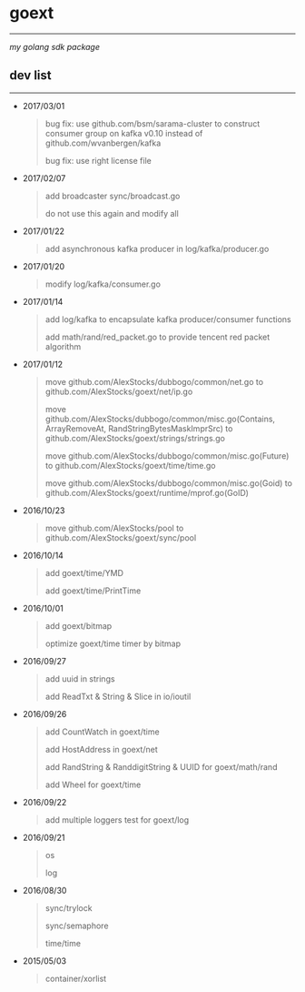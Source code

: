 # goext #
---
*my golang sdk package*

## dev list ##
---

- 2017/03/01
    > bug fix: use github.com/bsm/sarama-cluster to construct consumer group on kafka v0.10 instead of github.com/wvanbergen/kafka
	>
	> bug fix: use right license file

- 2017/02/07
    > add broadcaster sync/broadcast.go
	>
	> do not use this again and modify all

- 2017/01/22
    > add asynchronous kafka producer in log/kafka/producer.go

- 2017/01/20
    > modify log/kafka/consumer.go

- 2017/01/14
    > add log/kafka to encapsulate kafka producer/consumer functions
    >
    > add math/rand/red_packet.go to provide tencent red packet algorithm

- 2017/01/12
    > move github.com/AlexStocks/dubbogo/common/net.go to github.com/AlexStocks/goext/net/ip.go
    >
    > move github.com/AlexStocks/dubbogo/common/misc.go(Contains, ArrayRemoveAt, RandStringBytesMaskImprSrc) to github.com/AlexStocks/goext/strings/strings.go
    >
    > move github.com/AlexStocks/dubbogo/common/misc.go(Future) to github.com/AlexStocks/goext/time/time.go
    >
    > move github.com/AlexStocks/dubbogo/common/misc.go(Goid) to github.com/AlexStocks/goext/runtime/mprof.go(GoID)

- 2016/10/23
    > move github.com/AlexStocks/pool to github.com/AlexStocks/goext/sync/pool

- 2016/10/14
    > add goext/time/YMD
    >
    > add goext/time/PrintTime

- 2016/10/01
    > add goext/bitmap
    >
    > optimize goext/time timer by bitmap

- 2016/09/27
    > add uuid in strings
    >
    > add ReadTxt & String & Slice in io/ioutil

- 2016/09/26
    > add CountWatch in goext/time
    >
    > add HostAddress in goext/net
    >
    > add RandString & RanddigitString & UUID for goext/math/rand
    >
    > add Wheel for goext/time

- 2016/09/22
    > add multiple loggers test for goext/log

- 2016/09/21
    > os
    >
    > log

- 2016/08/30
    > sync/trylock
    >
    > sync/semaphore
    >
    > time/time

- 2015/05/03
    > container/xorlist
